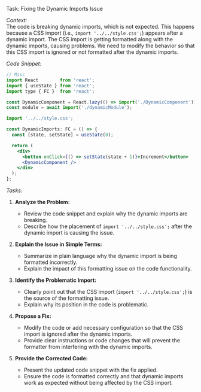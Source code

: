 Task: Fixing the Dynamic Imports Issue

*Context:*  
The code is breaking dynamic imports, which is not expected. This happens because a CSS import (i.e., `import '../../style.css';`) appears after a dynamic import. The CSS import is getting formatted along with the dynamic imports, causing problems. We need to modify the behavior so that this CSS import is ignored or not formatted after the dynamic imports.

*Code Snippet:*
```jsx
// Misc
import React        from 'react';
import { useState } from 'react';
import type { FC }  from 'react';

const DynamicComponent = React.lazy(() => import('./DynamicComponent'));
const module = await import('./dynamicModule');

import '../../style.css';

const DynamicImports: FC = () => {
  const [state, setState] = useState(0);

  return (
    <div>
      <button onClick={() => setState(state + 1)}>Increment</button>
      <DynamicComponent />
    </div>
  );
};
```

*Tasks:*

1. **Analyze the Problem:**  
   - Review the code snippet and explain why the dynamic imports are breaking.
   - Describe how the placement of `import '../../style.css';` after the dynamic import is causing the issue.

2. **Explain the Issue in Simple Terms:**  
   - Summarize in plain language why the dynamic import is being formatted incorrectly.
   - Explain the impact of this formatting issue on the code functionality.

3. **Identify the Problematic Import:**  
   - Clearly point out that the CSS import (`import '../../style.css';`) is the source of the formatting issue.
   - Explain why its position in the code is problematic.

4. **Propose a Fix:**  
   - Modify the code or add necessary configuration so that the CSS import is ignored after the dynamic imports.
   - Provide clear instructions or code changes that will prevent the formatter from interfering with the dynamic imports.

5. **Provide the Corrected Code:**  
   - Present the updated code snippet with the fix applied.
   - Ensure the code is formatted correctly and that dynamic imports work as expected without being affected by the CSS import.

